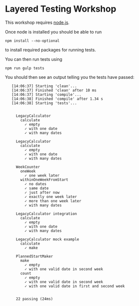 # Layered Testing Workshop

This workshop requires [node.js](https://nodejs.org/en/download/).

Once node is installed you should be able to run 

```npm install --no-optional```

to install required packages for running tests.

You can then run tests using

```npm run gulp tests```

You should then see an output telling you the tests have passed:

```
   [14:06:37] Starting 'clean'...
   [14:06:37] Finished 'clean' after 10 ms
   [14:06:37] Starting 'compile'...
   [14:06:38] Finished 'compile' after 1.34 s
   [14:06:38] Starting 'tests'...
   
   
     LegacyCalculator
       calculate
         ✓ empty
         ✓ with one date
         ✓ with many dates
   
     LegacyCalculator
       calculate
         ✓ empty
         ✓ with one date
         ✓ with many dates
   
     WeekCounter
       oneWeek
         ✓ one week later
       withinOneWeekFromStart
         ✓ no dates
         ✓ same date
         ✓ just after now
         ✓ exactly one week later
         ✓ more than one week later
         ✓ with many dates
   
     LegacyCalculator integration
       calculate
         ✓ empty
         ✓ with one date
         ✓ with many dates
   
     LegacyCalculator mock example
       calculate
         ✓ make
   
     PlannedStartMaker
       make
         ✓ empty
         ✓ with one valid date in second week
       count
         ✓ empty
         ✓ with one valid date in second week
         ✓ with one valid date in first and second week
   
   
     22 passing (24ms) 
```